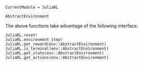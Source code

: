 
```@meta
CurrentModule = JuliaRL
```

```@docs
AbstractEnvironment
```

The above functions take advantage of the following interface.

```@docs
JuliaRL.reset!
JuliaRL.environment_step!
JuliaRL.get_reward(env::AbstractEnvironment)
JuliaRL.is_terminal(env::AbstractEnvironment)
JuliaRL.get_state(env::AbstractEnvironment)
JuliaRL.get_actions(env::AbstractEnvironment)
```

